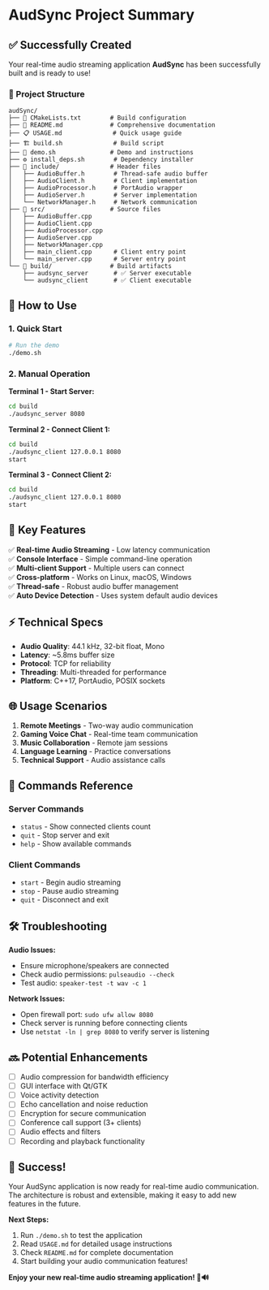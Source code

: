 # AudSync Project Summary

## ✅ Successfully Created

Your real-time audio streaming application **AudSync** has been successfully built and is ready to use!

### 📁 Project Structure
```
audSync/
├── 🔧 CMakeLists.txt        # Build configuration
├── 📖 README.md             # Comprehensive documentation
├── 📋 USAGE.md              # Quick usage guide
├── 🏗️ build.sh              # Build script
├── 🎯 demo.sh               # Demo and instructions
├── ⚙️ install_deps.sh        # Dependency installer
├── 📁 include/              # Header files
│   ├── AudioBuffer.h        # Thread-safe audio buffer
│   ├── AudioClient.h        # Client implementation
│   ├── AudioProcessor.h     # PortAudio wrapper
│   ├── AudioServer.h        # Server implementation
│   └── NetworkManager.h     # Network communication
├── 📁 src/                  # Source files
│   ├── AudioBuffer.cpp
│   ├── AudioClient.cpp
│   ├── AudioProcessor.cpp
│   ├── AudioServer.cpp
│   ├── NetworkManager.cpp
│   ├── main_client.cpp      # Client entry point
│   └── main_server.cpp      # Server entry point
└── 📁 build/                # Build artifacts
    ├── audsync_server       # ✅ Server executable
    └── audsync_client       # ✅ Client executable
```

## 🚀 How to Use

### 1. Quick Start
```bash
# Run the demo
./demo.sh
```

### 2. Manual Operation

**Terminal 1 - Start Server:**
```bash
cd build
./audsync_server 8080
```

**Terminal 2 - Connect Client 1:**
```bash
cd build
./audsync_client 127.0.0.1 8080
start
```

**Terminal 3 - Connect Client 2:**
```bash
cd build
./audsync_client 127.0.0.1 8080
start
```

## 🎯 Key Features

✅ **Real-time Audio Streaming** - Low latency communication  
✅ **Console Interface** - Simple command-line operation  
✅ **Multi-client Support** - Multiple users can connect  
✅ **Cross-platform** - Works on Linux, macOS, Windows  
✅ **Thread-safe** - Robust audio buffer management  
✅ **Auto Device Detection** - Uses system default audio devices  

## ⚡ Technical Specs

- **Audio Quality**: 44.1 kHz, 32-bit float, Mono
- **Latency**: ~5.8ms buffer size
- **Protocol**: TCP for reliability
- **Threading**: Multi-threaded for performance
- **Platform**: C++17, PortAudio, POSIX sockets

## 🌐 Usage Scenarios

1. **Remote Meetings** - Two-way audio communication
2. **Gaming Voice Chat** - Real-time team communication
3. **Music Collaboration** - Remote jam sessions
4. **Language Learning** - Practice conversations
5. **Technical Support** - Audio assistance calls

## 🔧 Commands Reference

### Server Commands
- `status` - Show connected clients count
- `quit` - Stop server and exit
- `help` - Show available commands

### Client Commands
- `start` - Begin audio streaming
- `stop` - Pause audio streaming
- `quit` - Disconnect and exit

## 🛠️ Troubleshooting

**Audio Issues:**
- Ensure microphone/speakers are connected
- Check audio permissions: `pulseaudio --check`
- Test audio: `speaker-test -t wav -c 1`

**Network Issues:**
- Open firewall port: `sudo ufw allow 8080`
- Check server is running before connecting clients
- Use `netstat -ln | grep 8080` to verify server is listening

## 🔜 Potential Enhancements

- [ ] Audio compression for bandwidth efficiency
- [ ] GUI interface with Qt/GTK
- [ ] Voice activity detection
- [ ] Echo cancellation and noise reduction
- [ ] Encryption for secure communication
- [ ] Conference call support (3+ clients)
- [ ] Audio effects and filters
- [ ] Recording and playback functionality

## 🎉 Success!

Your AudSync application is now ready for real-time audio communication. The architecture is robust and extensible, making it easy to add new features in the future.

**Next Steps:**
1. Run `./demo.sh` to test the application
2. Read `USAGE.md` for detailed usage instructions
3. Check `README.md` for complete documentation
4. Start building your audio communication features!

**Enjoy your new real-time audio streaming application! 🎤🔊**
